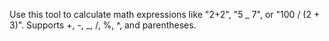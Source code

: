 Use this tool to calculate math expressions like "2+2", "5 _ 7", or "100 / (2 + 3)".
Supports +, -, _, /, %, ^, and parentheses.
